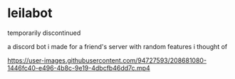 # leilabot

temporarily discontinued

a discord bot i made for a friend's server with random features i thought of



https://user-images.githubusercontent.com/94727593/208681080-1446fc40-e496-4b8c-9e19-4dbcfb46dd7c.mp4

